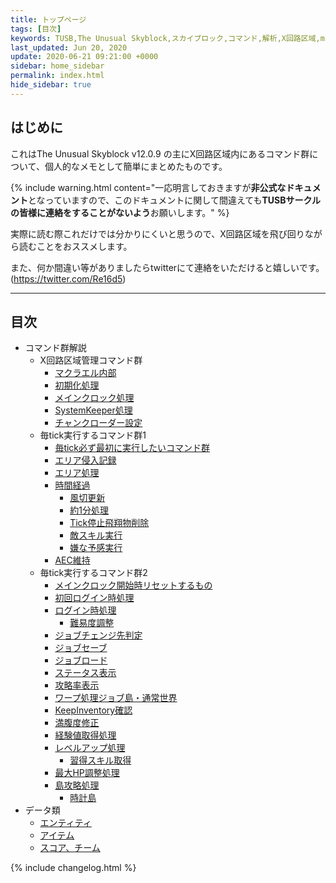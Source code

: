 ```yaml
---
title: トップページ
tags: [目次]
keywords: TUSB,The Unusual Skyblock,スカイブロック,コマンド,解析,X回路区域,minecraft,マインクラフト,配布ワールド
last_updated: Jun 20, 2020
update: 2020-06-21 09:21:00 +0000
sidebar: home_sidebar
permalink: index.html
hide_sidebar: true
---
```


## はじめに

これはThe Unusual Skyblock v12.0.9 の主にX回路区域内にあるコマンド群について、個人的なメモとして簡単にまとめたものです。

{% include warning.html content="一応明言しておきますが**非公式なドキュメント**となっていますので、このドキュメントに関して間違えても**TUSBサークルの皆様に連絡をすることがないよう**お願いします。" %}

実際に読む際これだけでは分かりにくいと思うので、X回路区域を飛び回りながら読むことをおススメします。

また、何か間違い等がありましたらtwitterにて連絡をいただけると嬉しいです。(<https://twitter.com/Re16d5>)

---

## 目次

- コマンド群解説
  - X回路区域管理コマンド群
    - [マクラエル内部](insideMcLawell.html)
    - [初期化処理](initializeProcessing.html)
    - [メインクロック処理](mainclockProcessing.html)
    - [SystemKeeper処理](systemkeeperProcessing.html)
    - [チャンクローダー設定](furnaceProcessing.html)
  - 毎tick実行するコマンド群1
    - [毎tick必ず最初に実行したいコマンド群](runFirst.html)
    - [エリア侵入記録](areaRecord.html)
    - [エリア処理](areaProcessing.html)
    - [時間経過](timeElapsed.html)
      - [風切更新](kazakiriUpdata.html)
      - [約1分処理](oneMinProcessing.html)
      - [Tick停止飛翔物削除](tickStopDelete.html)
      - [敵スキル実行](runMobSkill.html)
      - [嫌な予感実行](eventFullfill.html)
    - [AEC維持](aecMaintenance.html)
  - 毎tick実行するコマンド群2
    - [メインクロック開始時リセットするもの](reset.html)
    - [初回ログイン時処理](firstLoginProcessing.html)
    - [ログイン時処理](loginProcessing.html)
      - [難易度調整](difficultyAdjustment.html)
    - [ジョブチェンジ先判定](jobChangeJudgement.html)
    - [ジョブセーブ](jobSave.html)
    - [ジョブロード](jobLoad.html)
    - [ステータス表示](statusDisplay.html)
    - [攻略率表示](conquerDisplay.html)
    - [ワープ処理ジョブ島・通常世界](warpProcessing.html)
    - [KeepInventory確認](keepInventoryCheck.html)
    - [満腹度修正](satietyFix.html)
    - [経験値取得処理](expProcessing.html)
    - [レベルアップ処理](levelupProcessing.html)
      - [習得スキル取得](skillAcquisition.html)
    - [最大HP調整処理](hpFix.html)
    - [島攻略処理](conquerProcessing.html)
      - [時計島](clockIslandProcessing.html)
- データ類
  - [エンティティ](TUSB_Analysis_Entity.html)
  - [アイテム](TUSB_Analysis_Item.html)
  - [スコア、チーム](TUSB_Analysis_Data.html)

{% include changelog.html %}
